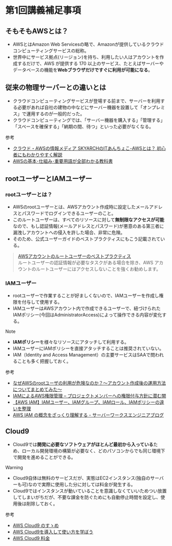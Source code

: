 # 第1回講義補足事項

## そもそもAWSとは？

- AWSとはAmazon Web Servicesの略で、Amazonが提供しているクラウドコンピューティングサービスの総称。
- 世界中にサービス拠点(リージョン)を持ち、利用したい人はアカウントを作成するだけで、AWS が提供する 170 以上のサービス、たとえばサーバーやデータベースの機能を**Webブラウザだけですぐに利用が可能になる**。

## 従来の物理サーバーとの違いとは

- クラウドコンピューティングサービスが登場する前まで、サーバーを利用する必要があれば自社の建物の中などにサーバー機器を設置して「オンプレミス」で運用するのが一般的だった。
- クラウドコンピューティングでは、「サーバー機器を購入する」「管理する」「スペースを確保する」「納期の間、待つ」といった必要がなくなる。

参考  

- [クラウド・AWSの情報メディア SKYARCHのITあんちょこ-AWSとは？ 初心者にもわかりやすく解説](https://www.skyarch.net/column/whataws01/)
- [AWSの基本･仕組み･重要用語が全部わかる教科書](https://www.amazon.co.jp/AWS%E3%81%AE%E5%9F%BA%E6%9C%AC%E3%83%BB%E4%BB%95%E7%B5%84%E3%81%BF%E3%83%BB%E9%87%8D%E8%A6%81%E7%94%A8%E8%AA%9E%E3%81%8C%E5%85%A8%E9%83%A8%E3%82%8F%E3%81%8B%E3%82%8B%E6%95%99%E7%A7%91%E6%9B%B8-%E8%A6%8B%E3%82%8B%E3%81%A0%E3%81%91%E5%9B%B3%E8%A7%A3-%E5%B7%9D%E7%95%91%E5%85%89%E5%B9%B3/dp/4815607850)

## rootユーザーとIAMユーザー

### rootユーザーとは？

- AWSのrootユーザーとは、AWSアカウント作成時に設定したメールアドレスとパスワードでログインできるユーザーのこと。
- このルートユーザーは、すべてのリソースに対して**無制限なアクセスが可能**なので、もし認証情報(メールアドレスとパスワード)が悪意のある第三者に漏洩しアカウントへの侵入を許した場合、非常に危険。
- そのため、公式ユーザーガイドのベストプラクティスにもこう記載されている。

>[AWSアカウントのルートユーザーのベストプラクティス](https://docs.aws.amazon.com/ja_jp/IAM/latest/UserGuide/root-user-best-practices.html)  
>ルートユーザーの認証情報が必要なタスクがある場合を除き、AWS アカウントのルートユーザーにはアクセスしないことを強くお勧めします。  

### IAMユーザー

- rootユーザーで作業することが好ましくないので、IAMユーザーを作成し権限を付与して使用する。
- IAMユーザーはAWSアカウント内で作成できるユーザーで、紐づけられたIAMポリシー(今回はAdministratorAccess)によって操作できる内容が変化する。

> [!NOTE]
> - **IAMポリシー**を様々なリソースにアタッチして利用する。
> - IAMユーザーにIAMポリシーを直接アタッチすることは推奨されていない。
> - IAM（Identity and Access Management）の主要サービスはSAAで問われることも多く把握しておく。

参考

- [なぜAWSのrootユーザの利用が危険なのか？〜アカウント作成後の運用方法についてまとめてみた〜](https://dev.classmethod.jp/articles/rootuser-risk/)
- [IAMによるAWS権限管理 – プロジェクトメンバーへの権限付与方針に潜む闇](https://dev.classmethod.jp/articles/iam-policy-for-project-members/)
- [【AWS IAM】IAMユーザー、IAMグループ、IAMロール、IAMポリシーの違いを整理](https://uniuni-diary.com/aws-iam/)
- [AWS IAM の概念をざっくり理解する - サーバーワークスエンジニアブログ](https://blog.serverworks.co.jp/re-getting-started-iam)

## Cloud9

- Cloud9では**開発に必要なソフトウェアがほとんど最初から入っている**ため、ローカル開発環境の構築が必要なく、どのパソコンからでも同じ環境下で開発を進めることができる。

> [!WARNING]
> - Cloud9自体は無料のサービスだが、実態はEC2インスタンス(独自のサーバーも可)なので実際に使用した分に対しては料金が発生する。
> - Cloud9ではインスタンスが動いていることを意識しなくていいためつい放置してしまいがちだが、不要な課金を防ぐためにも自動停止時間を設定し、使用後は削除しておく。

参考

- [AWS Cloud9 のすゝめ](https://qiita.com/hatahatahata/items/66c0a186b6bfe2f9ef7f)
- [AWS Cloud9を導入して使い方を学ぼう](https://pikawaka.com/curriculums/programming-introduction/aws-cloud9)
- [AWS Cloud9 料金](https://aws.amazon.com/jp/cloud9/pricing/)